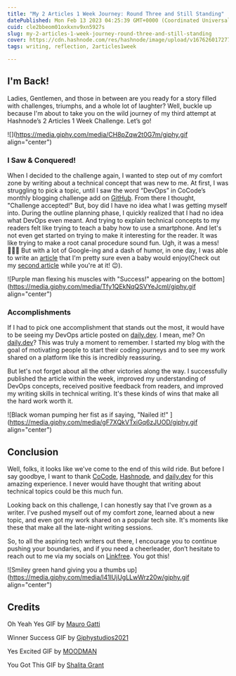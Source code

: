 ```yaml
---
title: "My 2 Articles 1 Week Journey: Round Three and Still Standing"
datePublished: Mon Feb 13 2023 04:25:39 GMT+0000 (Coordinated Universal Time)
cuid: cle2bbeom01oxkxnv9xn5927s
slug: my-2-articles-1-week-journey-round-three-and-still-standing
cover: https://cdn.hashnode.com/res/hashnode/image/upload/v1676260172774/edda3b55-5c4b-4348-a013-9ae7818667a9.png
tags: writing, reflection, 2articles1week

---
```


## I'm Back!

Ladies, Gentlemen, and those in between are you ready for a story filled with challenges, triumphs, and a whole lot of laughter? Well, buckle up because I'm about to take you on the wild journey of my third attempt at Hashnode’s 2 Articles 1 Week Challenge. Let’s go!

![](https://media.giphy.com/media/CH8pZqw2t0G7m/giphy.gif align="center")

### I Saw & Conquered!

When I decided to the challenge again, I wanted to step out of my comfort zone by writing about a technical concept that was new to me. At first, I was struggling to pick a topic, until I saw the word “DevOps” in CoCode’s monthly blogging challenge add on [GitHub](https://github.com/thecocode/blog-a-thon). From there I thought, "Challenge accepted!" But, boy did I have no idea what I was getting myself into. During the outline planning phase, I quickly realized that I had no idea what DevOps even meant. And trying to explain technical concepts to my readers felt like trying to teach a baby how to use a smartphone. And let's not even get started on trying to make it interesting for the reader. It was like trying to make a root canal procedure sound fun. Ugh, it was a mess! 🤦🏽‍♀️ But with a lot of Google-ing and a dash of humor, in one day, I was able to write an [article](https://hashnode.com/post/cldzi2v3300hqsdnv06lg1lyv) that I'm pretty sure even a baby would enjoy(Check out my [second article](https://hashnode.com/post/cldzi2v3c00hrsdnv8fn2gerg) while you're at it! 😉).

![Purple man flexing his muscles with "Success!" appearing on the bottom](https://media.giphy.com/media/Tfy1QEkNqQSVYeJcml/giphy.gif align="center")

### Accomplishments

If I had to pick one accomplishment that stands out the most, it would have to be seeing my DevOps article posted on [daily.dev](https://app.daily.dev/posts/e5O-pxmGq). I mean, me? On [daily.dev](https://app.daily.dev/posts/e5O-pxmGq)? This was truly a moment to remember. I started my blog with the goal of motivating people to start their coding journeys and to see my work shared on a platform like this is incredibly reassuring.

But let's not forget about all the other victories along the way. I successfully published the article within the week, improved my understanding of DevOps concepts, received positive feedback from readers, and improved my writing skills in technical writing. It's these kinds of wins that make all the hard work worth it.

![Black woman pumping her fist as if saying, "Nailed it!" ](https://media.giphy.com/media/gF7XQkVTxiGq6zJUOD/giphy.gif align="center")

## Conclusion

Well, folks, it looks like we've come to the end of this wild ride. But before I say goodbye, I want to thank [CoCode](https://github.com/thecocode), [Hashnode](https://hashnode.com/), and [daily.dev](https://app.daily.dev/) for this amazing experience. I never would have thought that writing about technical topics could be this much fun.

Looking back on this challenge, I can honestly say that I've grown as a writer. I've pushed myself out of my comfort zone, learned about a new topic, and even got my work shared on a popular tech site. It's moments like these that make all the late-night writing sessions.

So, to all the aspiring tech writers out there, I encourage you to continue pushing your boundaries, and if you need a cheerleader, don’t hesitate to reach out to me via my socials on [Linkfree](https://linkfree.eddiehub.io/CBID2). You got this!

![Smiley green hand giving you a thumbs up](https://media.giphy.com/media/l41lUjUgLLwWrz20w/giphy.gif align="center")

## Credits

Oh Yeah Yes GIF by [Mauro Gatti](https://media.giphy.com/media/l41lUjUgLLwWrz20w/giphy.gif)

Winner Success GIF by [Giphystudios2021](https://media.giphy.com/media/Tfy1QEkNqQSVYeJcml/giphy.gif)

Yes Excited GIF by [MOODMAN](https://media.giphy.com/media/gF7XQkVTxiGq6zJUOD/giphy.gif)

You Got This GIF by [Shalita Grant](https://media.giphy.com/media/nJ6yoH4nBNCBa/giphy.gif)